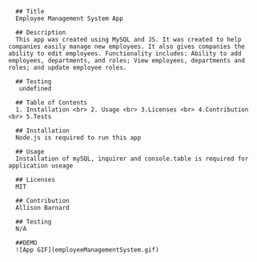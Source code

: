 

      ## Title 
      Employee Management System App
      
      ## Description 
      This app was created using MySQL and JS. It was created to help companies easily manage new employees. It also gives companies the ability to edit employees. Functionality includes: Ability to add employees, departments, and roles; View employees, departments and roles; and update employee roles. 

      ## Testing
       undefined

      ## Table of Contents 
      1. Installation <br> 2. Usage <br> 3.Licenses <br> 4.Contribution <br> 5.Tests

      ## Installation
      Node.js is required to run this app      

      ## Usage 
      Installation of mySQL, inquirer and console.table is required for application useage

      ## Licenses 
      MIT

      ## Contribution 
      Allison Barnard

      ## Testing 
      N/A
      
      ##DEMO
      ![App GIF](employeeManagementSystem.gif)
